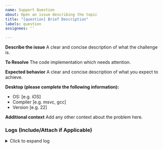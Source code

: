 ```yaml
---
name: Support Question
about: Open an issue describing the topic
title: "[question] Brief Description"
labels: question
assignees: ''

---
```


<!-- 
  Please don't forget to update the issue title.
  Include all applicable information to help us reproduce your problem.
-->

**Describe the issue**
A clear and concise description of what the challenge is.

**To Resolve**
The code implementation which needs attention.

**Expected behavior**
A clear and concise description of what you expect to achieve.

**Desktop (please complete the following information):**
 - OS: [e.g. iOS]
 - Compiler [e.g. msvc, gcc]
 - Version [e.g. 22]

**Additional context**
Add any other context about the problem here.

### Logs (Include/Attach if Applicable)
<details><summary>Click to expand log</summary>

```
Put your log output here
```

</details>
